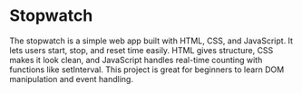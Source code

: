# Stopwatch
The stopwatch is a simple web app built with HTML, CSS, and JavaScript. It lets users start, stop, and reset time easily. HTML gives structure, CSS makes it look clean, and JavaScript handles real-time counting with functions like setInterval. This project is great for beginners to learn DOM manipulation and event handling.
